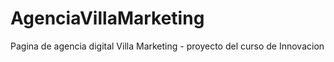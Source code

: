 # AgenciaVillaMarketing
Pagina de agencia digital Villa Marketing - proyecto del curso de Innovacion
